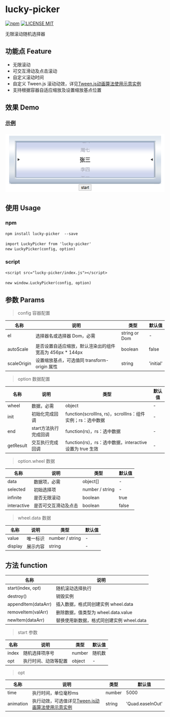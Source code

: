 # lucky-picker
[![npm](https://img.shields.io/npm/v/lucky-picker.svg)](https://www.npmjs.com/package/lucky-picker) 
[![LICENSE MIT](https://img.shields.io/npm/l/lucky-picker.svg)](https://www.npmjs.com/package/lucky-picker) 

无限滚动随机选择器

## 功能点 Feature
* 无限滚动
* 可交互滑动及点击滚动
* 自定义滚动时间
* 自定义 Tween.js 滚动动效，详见[Tween.js动画算法使用示意实例](https://www.zhangxinxu.com/study/201612/how-to-use-tween-js.html)
* 支持根据容器自适应缩放及设置缩放基点位置

## 效果 Demo
### [示例](https://github.com/hollton/lucky-picker/blob/master/index.html)
### ![demo](https://github.com/hollton/lucky-picker/blob/master/assets/demo.png)

## 使用 Usage

### npm
```
npm install lucky-picker  --save

import LuckyPicker from 'lucky-picker'
new LuckyPicker(config, option)
```

### script
```
<script src="lucky-picker/index.js"></script>

new window.LuckyPicker(config, option)
```

## 参数 Params
> config 容器配置

| 名称        | 说明                                                  |  类型         | 默认值     |
| ----------- | ---------------------------------------------------- | ------------- | --------- |
| el          | 选择器名或选择器 Dom，必需                             | string or Dom | -         |
| autoScale   | 是否设置自适应缩放，默认渲染出的组件宽高为 456px * 144px | boolean       | false     |
| scaleOrigin | 设置缩放基点，可选值同 transform-origin 属性           | string        | 'initial' |

> option 数据配置

| 名称       | 说明                 |  类型                                                    | 默认值 |
| --------- | -------------------- | -------------------------------------------------------- | ---- |
| wheel     | 数据，必需            | object                                                   | -    |
| init      | 初始化完成回调        | function(scrollIns, rs)，scrollIns：组件实例；rs：选中数据 | -    |
| end       | start方法执行完成回调 | function(rs)，rs：选中数据                                | -    |
| getResult | 交互执行完成回调      | function(rs)，rs：选中数据，interactive 设置为 true 生效   | -    |

> option.wheel 数据

| 名称        | 说明                 |  类型           | 默认值 |
| ----------- | ------------------- | --------------- | ----- |
| data        | 数据项，必需         | object[]        | -     |
| selected    | 初始选择项          | number / string | -     |
| infinite    | 是否无限滚动        | boolean         | true  |
| interactive | 是否可交互滑动及点击 | boolean         | false |

> wheel.data 数据

| 名称    | 说明     |  类型           | 默认值 |
| ------- | ------- | --------------- | ----- |
| value   | 唯一标识 | number / string | -     |
| display | 展示内容 | string          | -     |

## 方法 function

| 名称                 | 说明                                    |
| ------------------- | --------------------------------------- |
| start(index, opt)   | 随机滚动选择执行                         |
| destroy()           | 销毁实例                                |
| appendItem(dataArr) | 插入数据，格式同创建实例 wheel.data       |
| removeItem(valArr)  | 删除数据，值类型为 wheel.data.value      |
| newItem(dataArr)    | 替换使用新数据，格式同创建实例 wheel.data |

> start 参数

| 名称   | 说明               |  类型  | 默认值 |
| ----- | ------------------ | ------ | ----- |
| index | 随机选择项序号      | number | 随机数 |
| opt   | 执行时间、动效等配置 | object | -    |

> opt

| 名称      | 说明                |  类型  | 默认值 |
| --------- | ------------------ | ------ | ----- |
| time      | 执行时间，单位毫秒ms | number | 5000 |
| animation | 执行动效，可选值详见[Tween.js动画算法使用示意实例](https://www.zhangxinxu.com/study/201612/how-to-use-tween-js.html) | string | 'Quad.easeInOut' |
